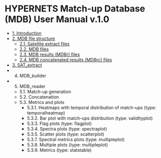# HYPERNETS Match-up Database (MDB) User Manual v.1.0

- [1. Introduction](Introduction.md)
- [2. MDB file structure](MDB_file_structure.md)
    - [2.1. Satellite extract files](sat_extract_structure.md)
    - [2.2. MDB files](MDB_files.md)
    - [2.3. MDB results (MDBr) files](MDBr_files.md)
    - [2.4. MDB concatenated results (MDBrc) files](MDBrc_files.md)
- [3. SAT_extract](SAT_extract.md)
- 4. MDB_builder
- 5. MDB_reader
    - 5.1. Match-up generation
    - 5.2. Concatenation
    - 5.3. Metrics and plots
        - 5.3.1. Heatmaps with temporal distribution of match-ups (type: temporalheatmap)
        - 5.3.2. Bar plot with match-ups distribution (type: validityplot)
        - 5.3.3. Flag plots (type: flagplot)
        - 5.3.4. Spectra plots (type: spectraplot)
        - 5.3.5. Scatter plots (type: scatterplot)
        - 5.3.7. Spectral metrics plots (type: multipleplot)
        - 5.3.8. Multiple plots (type: multipleplot)
        - 5.3.9. Metrics (type: statstable)